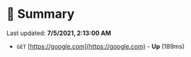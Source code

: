 # 📖 Summary
Last updated: **7/5/2021, 2:13:00 AM**

- `GET` [https://google.com](https://google.com) - **Up** (189ms)
